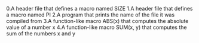 0.A header file that defines a macro named SIZE
1.A header file that defines a macro named PI
2.A program that prints the name of the file it was compiled from
3.A function-like macro ABS(x) that computes the absolute value of a number x
4.A function-like macro SUM(x, y) that computes the sum of the numbers x and y
